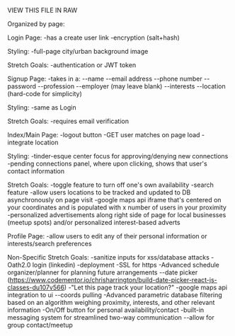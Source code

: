 VIEW THIS FILE IN RAW

Organized by page:

Login Page:
-has a create user link
-encryption (salt+hash)

Styling:
-full-page city/urban background image

Stretch Goals:
-authentication or JWT token



Signup Page:
-takes in a: 
--name
--email address
--phone number
--password
--profession
--employer (may leave blank)
--interests
--location (hard-code for simplicity)

Styling:
-same as Login

Stretch Goals:
-requires email verification




Index/Main Page:
-logout button
-GET user matches on page load
-integrate location

Styling:
-tinder-esque center focus for approving/denying new connections
-pending connections panel, where upon clicking, shows that user's contact information

Stretch Goals:
-toggle feature to turn off one's own availability
-search feature
-allow users locations to be tracked and updated to DB asynchronously on page visit
-google maps api iframe that's centered on your coordinates and is populated with x number of users in your proximity
-personalized advertisements along right side of page for local businesses (meetup spots) and/or personalized interest-based adverts



Profile Page:
-allow users to edit any of their personal information or interests/search preferences






Non-Specific Stretch Goals:
-sanitize inputs for xss/database attacks
-Oath2.0 login (linkedin)
-deployment
-SSL for https
-Advanced schedule organizer/planner for planning future arrangements
--date picker (https://www.codementor.io/chrisharrington/build-date-picker-react-js-classes-du107v566)
-"Let this page track your location?"
-google maps api integration to ui
--coords pulling
-Advanced parametric database filtering based on an algorithm weighing proximity, interests, and other relevant information
-On/Off button for personal availability/contact
-built-in messaging system for streamlined two-way communication
--allow for group contact/meetup